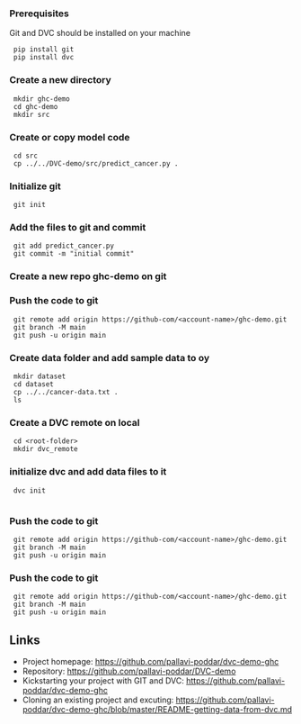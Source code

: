 



<!-- Starting a new project -->


### Prerequisites
Git and DVC should be installed on your machine

```
 pip install git
 pip install dvc
```
### Create a new directory
```
 mkdir ghc-demo
 cd ghc-demo
 mkdir src
```

### Create or copy model code
```
 cd src
 cp ../../DVC-demo/src/predict_cancer.py .
```
### Initialize git 
```
 git init
```

### Add the files to git and commit 
```
 git add predict_cancer.py
 git commit -m "initial commit"
```
### Create a new repo ghc-demo on git

### Push the code to git
```
 git remote add origin https://github-com/<account-name>/ghc-demo.git
 git branch -M main
 git push -u origin main 
```
### Create data folder and add sample data to oy
```
 mkdir dataset
 cd dataset
 cp ../../cancer-data.txt .
 ls
```

###  Create a DVC remote on local
```
 cd <root-folder>
 mkdir dvc_remote
```
### initialize dvc and add data files to it
```
 dvc init
 
```

### Push the code to git
```
 git remote add origin https://github-com/<account-name>/ghc-demo.git
 git branch -M main
 git push -u origin main
```

### Push the code to git
```
 git remote add origin https://github-com/<account-name>/ghc-demo.git
 git branch -M main
 git push -u origin main
```
## Links

- Project homepage: https://github.com/pallavi-poddar/dvc-demo-ghc
- Repository: https://github.com/pallavi-poddar/DVC-demo
- Kickstarting your project with GIT and DVC: https://github.com/pallavi-poddar/dvc-demo-ghc
- Cloning an existing project and excuting: https://github.com/pallavi-poddar/dvc-demo-ghc/blob/master/README-getting-data-from-dvc.md







